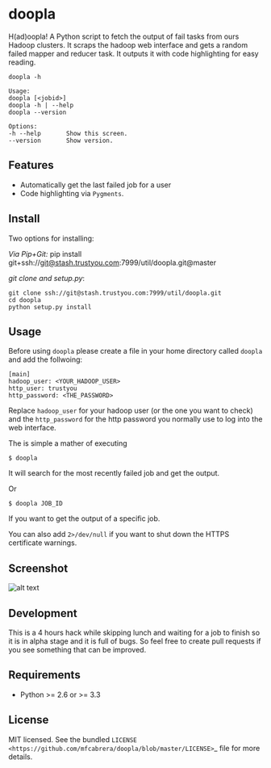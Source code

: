 doopla
===============================
H(ad)oopla!
A Python script to fetch the output of fail tasks from ours Hadoop clusters. It scraps
the hadoop web interface and gets a random failed mapper and reducer task. It outputs it with
code highlighting for easy reading.

    doopla -h

    Usage:
    doopla [<jobid>]
    doopla -h | --help
    doopla --version

    Options:
    -h --help       Show this screen.
    --version       Show version.


Features
--------
* Automatically get the last failed job for a user
* Code highlighting via `Pygments`.

Install
------
Two options for installing:

*Via Pip+Git:*
    pip install git+ssh://git@stash.trustyou.com:7999/util/doopla.git@master

*git clone and setup.py*:

    git clone ssh://git@stash.trustyou.com:7999/util/doopla.git
    cd doopla
    python setup.py install

Usage
-----
Before using `doopla` please create a file in your home directory called `doopla` and add
the follwoing:


    [main]
    hadoop_user: <YOUR_HADOOP_USER>
    http_user: trustyou
    http_password: <THE_PASSWORD>

Replace `hadoop_user` for your hadoop user (or the one you want to check) and the  `http_password`
for the http password you normally use to log into the web interface.

The is simple a mather of executing


    $ doopla

It will search for the most recently failed job and get the output.

Or

    $ doopla JOB_ID

If you want to get the output of a specific job.

You can also add `2>/dev/null` if you want to shut down the HTTPS certificate warnings.

Screenshot
----------

![alt text](https://www.dropbox.com/s/at10xpaut2xz2iw/sample.png?raw=1)



Development
-----------
This is a 4 hours hack while skipping lunch and waiting for a job to finish so it is in alpha
stage and it is full of bugs. So feel free to create pull requests if you see something
that can be improved.


Requirements
------------
- Python >= 2.6 or >= 3.3

License
-------

MIT licensed. See the bundled `LICENSE <https://github.com/mfcabrera/doopla/blob/master/LICENSE>`_ file for more details.
